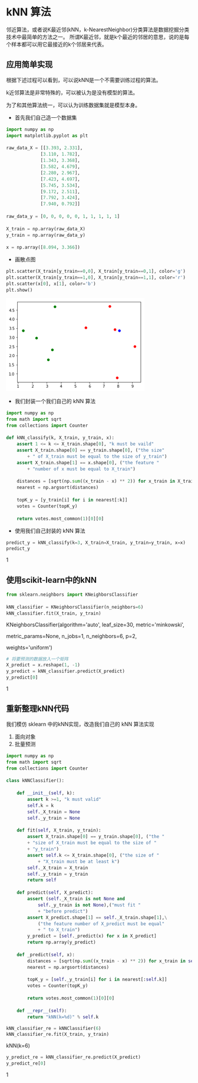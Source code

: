 
# kNN 算法

邻近算法，或者说K最近邻(kNN，k-NearestNeighbor)分类算法是数据挖掘分类技术中最简单的方法之一。 所谓K最近邻，就是k个最近的邻居的意思，说的是每个样本都可以用它最接近的k个邻居来代表。

## 应用简单实现

根据下述过程可以看到，可以说kNN是一个不需要训练过程的算法。

k近邻算法是非常特殊的，可以被认为是没有模型的算法。

为了和其他算法统一，可以认为训练数据集就是模型本身。

- 首先我们自己造一个数据集

```python
import numpy as np
import matplotlib.pyplot as plt

raw_data_X = [[3.393, 2.331],
             [3.110, 1.782],
             [1.343, 3.368],
             [3.582, 4.679],
             [2.280, 2.967],
             [7.423, 4.697],
             [5.745, 3.534],
             [9.172, 2.511],
             [7.792, 3.424],
             [7.940, 0.792]]

raw_data_y = [0, 0, 0, 0, 0, 1, 1, 1, 1, 1]

X_train = np.array(raw_data_X)
y_train = np.array(raw_data_y)

x = np.array([8.094, 3.366])
```

- 画散点图

```python
plt.scatter(X_train[y_train==0,0], X_train[y_train==0,1], color='g')
plt.scatter(X_train[y_train==1,0], X_train[y_train==1,1], color='r')
plt.scatter(x[0], x[1], color='b')
plt.show()
```

![png](../assets/img/output_2_0.png)

- 我们封装一个我们自己的 kNN 算法

```python
import numpy as np
from math import sqrt
from collections import Counter

def kNN_classify(k, X_train, y_train, x):
    assert 1 <= k <= X_train.shape[0], "k must be vaild"
    assert X_train.shape[0] == y_train.shape[0], ("the size"
        + " of X_train must be equal to the size of y_train")
    assert X_train.shape[1] == x.shape[0], ("the feature "
        + "number of x must be equal to X_train")

    distances = [sqrt(np.sum((x_train - x) ** 2)) for x_train in X_train]
    nearest = np.argsort(distances)

    topK_y = [y_train[i] for i in nearest[:k]]
    votes = Counter(topK_y)

    return votes.most_common(1)[0][0]
```

- 使用我们自己封装的 kNN 算法

```python
predict_y = kNN_classify(k=3, X_train=X_train, y_train=y_train, x=x)
predict_y
```

1

## 使用scikit-learn中的kNN

```python
from sklearn.neighbors import KNeighborsClassifier

kNN_classifier = KNeighborsClassifier(n_neighbors=6)
kNN_classifier.fit(X_train, y_train)
```

KNeighborsClassifier(algorithm='auto', leaf_size=30, metric='minkowski',

metric_params=None, n_jobs=1, n_neighbors=6, p=2,

weights='uniform')

```python
# 将要预测的数据放入一个矩阵
X_predict = x.reshape(1, -1)
y_predict = kNN_classifier.predict(X_predict)
y_predict[0]
```

1

## 重新整理kNN代码

我们模仿 sklearn 中的kNN实现，改造我们自己的 kNN 算法实现

1. 面向对象
2. 批量预测

```python
import numpy as np
from math import sqrt
from collections import Counter

class kNNClassifier():

    def __init__(self, k):
        assert k >=1, "k must valid"
        self.k = k
        self._X_train = None
        self._y_train = None

    def fit(self, X_train, y_train):
        assert X_train.shape[0] == y_train.shape[0], ("the "
        + "size of X_train must be equal to the size of "
        + "y_train")
        assert self.k <= X_train.shape[0], ("the size of "
            + "X_train must be at least k")
        self._X_train = X_train
        self._y_train = y_train
        return self

    def predict(self, X_predict):
        assert (self._X_train is not None and 
            self._y_train is not None),("must fit "
            + "before predict")
        assert X_predict.shape[1] == self._X_train.shape[1],\
            ("the feature number of X_predict must be equal"
            + " to X_train")
        y_predict = [self._predict(x) for x in X_predict]
        return np.array(y_predict)

    def _predict(self, x):
        distances = [sqrt(np.sum((x_train - x) ** 2)) for x_train in self._X_train]
        nearest = np.argsort(distances)

        topK_y = [self._y_train[i] for i in nearest[:self.k]]
        votes = Counter(topK_y)

        return votes.most_common(1)[0][0]

    def __repr__(self):
        return "kNN(k=%d)" % self.k
```

```python
kNN_classifier_re = kNNClassifier(6)
kNN_classifier_re.fit(X_train, y_train)
```

kNN(k=6)

```python
y_predict_re = kNN_classifier_re.predict(X_predict)
y_predict_re[0]
```

1
